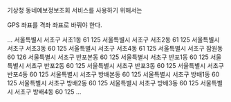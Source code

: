 기상청 동네예보정보조회 서비스를 사용하기 위해서는 

GPS 좌표를 격좌 좌표로 바꿔야 한다.

...
서울특별시	서초구	서초1동	61	125	
서울특별시	서초구	서초2동	61	125	
서울특별시	서초구	서초3동	60	125	
서울특별시	서초구	서초4동	61	125	
서울특별시	서초구	잠원동	60	126	
서울특별시	서초구	반포본동	60	125	
서울특별시	서초구	반포1동	60	125	
서울특별시	서초구	반포2동	60	125	
서울특별시	서초구	반포3동	60	125	
서울특별시	서초구	반포4동	60	125	
서울특별시	서초구	방배본동	60	125	
서울특별시	서초구	방배1동	60	125	
서울특별시	서초구	방배2동	60	125	
서울특별시	서초구	방배3동	60	125	
서울특별시	서초구	방배4동	60	125	
...